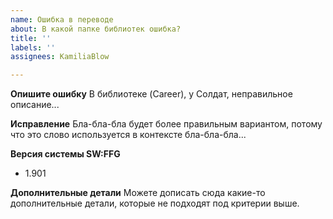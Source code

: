 ```yaml
---
name: Ошибка в переводе
about: В какой папке библиотек ошибка?
title: ''
labels: ''
assignees: KamiliaBlow

---
```


**Опишите ошибку**
В библиотеке (Career), у Солдат, неправильное описание...

**Исправление**
Бла-бла-бла будет более правильным вариантом, потому что это слово используется в контексте бла-бла-бла...

**Версия системы SW:FFG**
 - 1.901

**Дополнительные детали**
Можете дописать сюда какие-то дополнительные детали, которые не подходят под критерии выше.
